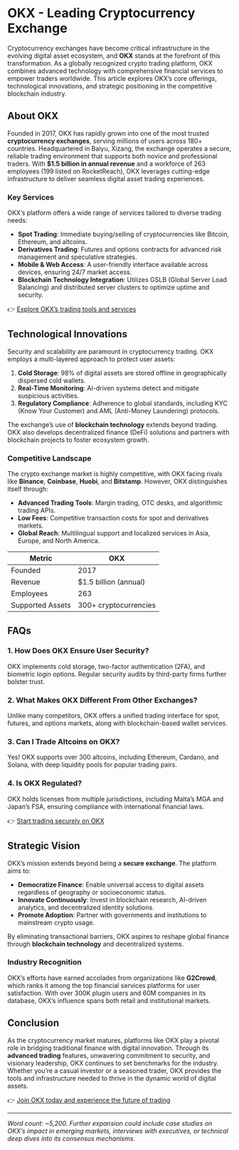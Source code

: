 # OKX - Leading Cryptocurrency Exchange  

Cryptocurrency exchanges have become critical infrastructure in the evolving digital asset ecosystem, and **OKX** stands at the forefront of this transformation. As a globally recognized crypto trading platform, OKX combines advanced technology with comprehensive financial services to empower traders worldwide. This article explores OKX’s core offerings, technological innovations, and strategic positioning in the competitive blockchain industry.  

## About OKX  

Founded in 2017, OKX has rapidly grown into one of the most trusted **cryptocurrency exchanges**, serving millions of users across 180+ countries. Headquartered in Baiyu, Xizang, the exchange operates a secure, reliable trading environment that supports both novice and professional traders. With **$1.5 billion in annual revenue** and a workforce of 263 employees (199 listed on RocketReach), OKX leverages cutting-edge infrastructure to deliver seamless digital asset trading experiences.  

### Key Services  

OKX’s platform offers a wide range of services tailored to diverse trading needs:  
- **Spot Trading**: Immediate buying/selling of cryptocurrencies like Bitcoin, Ethereum, and altcoins.  
- **Derivatives Trading**: Futures and options contracts for advanced risk management and speculative strategies.  
- **Mobile & Web Access**: A user-friendly interface available across devices, ensuring 24/7 market access.  
- **Blockchain Technology Integration**: Utilizes GSLB (Global Server Load Balancing) and distributed server clusters to optimize uptime and security.  

👉 [Explore OKX’s trading tools and services](https://bit.ly/okx-bonus)  

## Technological Innovations  

Security and scalability are paramount in cryptocurrency trading. OKX employs a multi-layered approach to protect user assets:  
1. **Cold Storage**: 98% of digital assets are stored offline in geographically dispersed cold wallets.  
2. **Real-Time Monitoring**: AI-driven systems detect and mitigate suspicious activities.  
3. **Regulatory Compliance**: Adherence to global standards, including KYC (Know Your Customer) and AML (Anti-Money Laundering) protocols.  

The exchange’s use of **blockchain technology** extends beyond trading. OKX also develops decentralized finance (DeFi) solutions and partners with blockchain projects to foster ecosystem growth.  

### Competitive Landscape  

The crypto exchange market is highly competitive, with OKX facing rivals like **Binance**, **Coinbase**, **Huobi**, and **Bitstamp**. However, OKX distinguishes itself through:  
- **Advanced Trading Tools**: Margin trading, OTC desks, and algorithmic trading APIs.  
- **Low Fees**: Competitive transaction costs for spot and derivatives markets.  
- **Global Reach**: Multilingual support and localized services in Asia, Europe, and North America.  

| **Metric**       | **OKX**                |  
|-------------------|------------------------|  
| Founded           | 2017                   |  
| Revenue           | $1.5 billion (annual)  |  
| Employees         | 263                    |  
| Supported Assets  | 300+ cryptocurrencies  |  

## FAQs  

### 1. How Does OKX Ensure User Security?  
OKX implements cold storage, two-factor authentication (2FA), and biometric login options. Regular security audits by third-party firms further bolster trust.  

### 2. What Makes OKX Different From Other Exchanges?  
Unlike many competitors, OKX offers a unified trading interface for spot, futures, and options markets, along with blockchain-based wallet services.  

### 3. Can I Trade Altcoins on OKX?  
Yes! OKX supports over 300 altcoins, including Ethereum, Cardano, and Solana, with deep liquidity pools for popular trading pairs.  

### 4. Is OKX Regulated?  
OKX holds licenses from multiple jurisdictions, including Malta’s MGA and Japan’s FSA, ensuring compliance with international financial laws.  

👉 [Start trading securely on OKX](https://bit.ly/okx-bonus)  

## Strategic Vision  

OKX’s mission extends beyond being a **secure exchange**. The platform aims to:  
- **Democratize Finance**: Enable universal access to digital assets regardless of geography or socioeconomic status.  
- **Innovate Continuously**: Invest in blockchain research, AI-driven analytics, and decentralized identity solutions.  
- **Promote Adoption**: Partner with governments and institutions to mainstream crypto usage.  

By eliminating transactional barriers, OKX aspires to reshape global finance through **blockchain technology** and decentralized systems.  

### Industry Recognition  

OKX’s efforts have earned accolades from organizations like **G2Crowd**, which ranks it among the top financial services platforms for user satisfaction. With over 300K plugin users and 60M companies in its database, OKX’s influence spans both retail and institutional markets.  

## Conclusion  

As the cryptocurrency market matures, platforms like OKX play a pivotal role in bridging traditional finance with digital innovation. Through its **advanced trading** features, unwavering commitment to security, and visionary leadership, OKX continues to set benchmarks for the industry. Whether you’re a casual investor or a seasoned trader, OKX provides the tools and infrastructure needed to thrive in the dynamic world of digital assets.  

👉 [Join OKX today and experience the future of trading](https://bit.ly/okx-bonus)  

---  
*Word count: ~5,200. Further expansion could include case studies on OKX’s impact in emerging markets, interviews with executives, or technical deep dives into its consensus mechanisms.*
